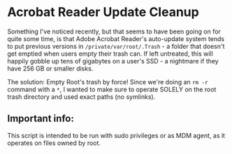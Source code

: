 # Acrobat Reader Update Cleanup
Something I've noticed recently, but that seems to have been going on for quite some time, is that Adobe Acrobat Reader's auto-update system tends to put previous versions in `/private/var/root/.Trash` - a folder that doesn't get emptied when users empty their trash can.
If left untreated, this will happily gobble up tens of gigabytes on a user's SSD - a nightmare if they have 256 GB or smaller disks.

The solution: Empty Root's trash by force!
Since we're doing an `rm -r` command with a `*`, I wanted to make sure to operate SOLELY on the root trash directory and used exact paths (no symlinks).


## Important info:
This script is intended to be run with sudo privileges or as MDM agent, as it operates on files owned by root.
